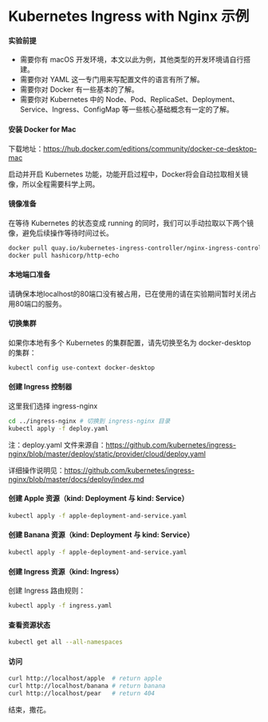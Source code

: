 # Kubernetes Ingress with Nginx 示例

#### 实验前提

* 需要你有 macOS 开发环境，本文以此为例，其他类型的开发环境请自行搭建。
* 需要你对 YAML 这一专门用来写配置文件的语言有所了解。
* 需要你对 Docker 有一些基本的了解。
* 需要你对 Kubernetes 中的 Node、Pod、ReplicaSet、Deployment、Service、Ingress、ConfigMap 等一些核心基础概念有一定的了解。

#### 安装 Docker for Mac

下载地址：https://hub.docker.com/editions/community/docker-ce-desktop-mac

启动并开启 Kubernetes 功能，功能开启过程中，Docker将会自动拉取相关镜像，所以全程需要科学上网。

#### 镜像准备

在等待 Kubernetes 的状态变成 running 的同时，我们可以手动拉取以下两个镜像，避免后续操作等待时间过长。

```bash
docker pull quay.io/kubernetes-ingress-controller/nginx-ingress-controller:0.30.0
docker pull hashicorp/http-echo
```

#### 本地端口准备

请确保本地localhost的80端口没有被占用，已在使用的请在实验期间暂时关闭占用80端口的服务。

#### 切换集群

如果你本地有多个 Kubernetes 的集群配置，请先切换至名为 docker-desktop 的集群：

````bash
kubectl config use-context docker-desktop
````

#### 创建 Ingress 控制器

这里我们选择 ingress-nginx

```bash
cd ../ingress-nginx # 切换到 ingress-nginx 目录
kubectl apply -f deploy.yaml
```

注：deploy.yaml 文件来源自：https://github.com/kubernetes/ingress-nginx/blob/master/deploy/static/provider/cloud/deploy.yaml

详细操作说明见：https://github.com/kubernetes/ingress-nginx/blob/master/docs/deploy/index.md


#### 创建 Apple 资源（kind: Deployment 与 kind: Service）

```bash
kubectl apply -f apple-deployment-and-service.yaml
```

#### 创建 Banana 资源（kind: Deployment 与 kind: Service）

```bash
kubectl apply -f apple-deployment-and-service.yaml
```

#### 创建 Ingress 资源（kind: Ingress）

创建 Ingress 路由规则：

```bash
kubectl apply -f ingress.yaml
```

#### 查看资源状态
```bash
kubectl get all --all-namespaces
```

#### 访问

```bash
curl http://localhost/apple  # return apple
curl http://localhost/banana # return banana
curl http://localhost/pear   # return 404
```

结束，撒花。
